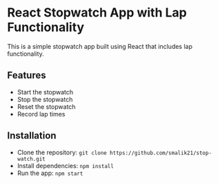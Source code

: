 # React Stopwatch App with Lap Functionality
This is a simple stopwatch app built using React that includes lap functionality.

## Features
- Start the stopwatch
- Stop the stopwatch
- Reset the stopwatch
- Record lap times

## Installation
- Clone the repository: `git clone https://github.com/smalik21/stop-watch.git`
- Install dependencies: `npm install`
- Run the app: `npm start`
